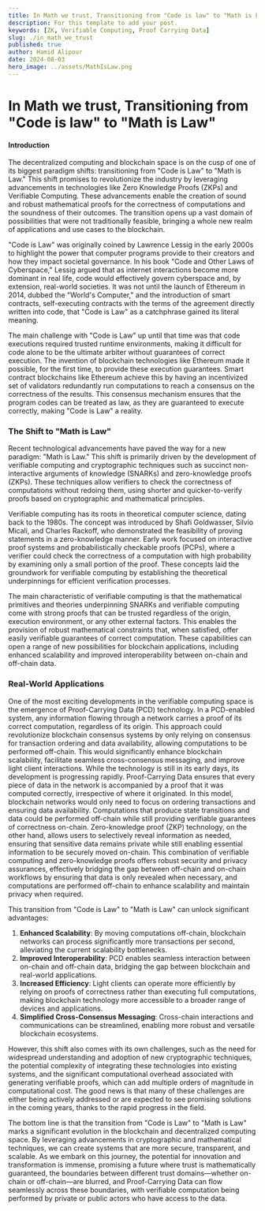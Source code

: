 ```yaml
---
title: In Math we trust, Transitioning from "Code is law" to "Math is Law"
description: For this template to add your post.
keywords: [ZK, Verifiable Computing, Proof Carrying Data]
slug: ./in_math_we_trust
published: true
author: Hamid Alipour
date: 2024-08-03
hero_image: ../assets/MathIsLaw.png
---
```


# In Math we trust, Transitioning from "Code is law" to "Math is Law"

#### Introduction

The decentralized computing and blockchain space is on the cusp of one of its biggest paradigm shifts: transitioning from "Code is Law" to "Math is Law." This shift promises to revolutionize the industry by leveraging advancements in technologies like Zero Knowledge Proofs (ZKPs) and Verifiable Computing. These advancements enable the creation of sound and robust mathematical proofs for the correctness of computations and the soundness of their outcomes. The transition opens up a vast domain of possibilities that were not traditionally feasible, bringing a whole new realm of applications and use cases to the blockchain.

"Code is Law" was originally coined by Lawrence Lessig in the early 2000s to highlight the power that computer programs provide to their creators and how they impact societal governance. In his book "Code and Other Laws of Cyberspace," Lessig argued that as internet interactions become more dominant in real life, code would effectively govern cyberspace and, by extension, real-world societies. It was not until the launch of Ethereum in 2014, dubbed the "World's Computer," and the introduction of smart contracts, self-executing contracts with the terms of the agreement directly written into code, that "Code is Law" as a catchphrase gained its literal meaning.

The main challenge with "Code is Law" up until that time was that code executions required trusted runtime environments, making it difficult for code alone to be the ultimate arbiter without guarantees of correct execution. The invention of blockchain technologies like Ethereum made it possible, for the first time, to provide these execution guarantees. Smart contract blockchains like Ethereum achieve this by having an incentivized set of validators redundantly run computations to reach a consensus on the correctness of the results. This consensus mechanism ensures that the program codes can be treated as law, as they are guaranteed to execute correctly, making "Code is Law" a reality.

### The Shift to "Math is Law"

Recent technological advancements have paved the way for a new paradigm: "Math is Law." This shift is primarily driven by the development of verifiable computing and cryptographic techniques such as succinct non-interactive arguments of knowledge (SNARKs) and zero-knowledge proofs (ZKPs). These techniques allow verifiers to check the correctness of computations without redoing them, using shorter and quicker-to-verify proofs based on cryptographic and mathematical principles.

Verifiable computing has its roots in theoretical computer science, dating back to the 1980s. The concept was introduced by Shafi Goldwasser, Silvio Micali, and Charles Rackoff, who demonstrated the feasibility of proving statements in a zero-knowledge manner. Early work focused on interactive proof systems and probabilistically checkable proofs (PCPs), where a verifier could check the correctness of a computation with high probability by examining only a small portion of the proof. These concepts laid the groundwork for verifiable computing by establishing the theoretical underpinnings for efficient verification processes.

The main characteristic of verifiable computing is that the mathematical primitives and theories underpinning SNARKs and verifiable computing come with strong proofs that can be trusted regardless of the origin, execution environment, or any other external factors. This enables the provision of robust mathematical constraints that, when satisfied, offer easily verifiable guarantees of correct computation. These capabilities can open a range of new possibilities for blockchain applications, including enhanced scalability and improved interoperability between on-chain and off-chain data.

### Real-World Applications

One of the most exciting developments in the verifiable computing space is the emergence of Proof-Carrying Data (PCD) technology. In a PCD-enabled system, any information flowing through a network carries a proof of its correct computation, regardless of its origin. This approach could revolutionize blockchain consensus systems by only relying on consensus for transaction ordering and data availability, allowing computations to be performed off-chain. This would significantly enhance blockchain scalability, facilitate seamless cross-consensus messaging, and improve light client interactions. While the technology is still in its early days, its development is progressing rapidly.
Proof-Carrying Data ensures that every piece of data in the network is accompanied by a proof that it was computed correctly, irrespective of where it originated. In this model, blockchain networks would only need to focus on ordering transactions and ensuring data availability. Computations that produce state transitions and data could be performed off-chain while still providing verifiable guarantees of correctness on-chain. Zero-knowledge proof (ZKP) technology, on the other hand, allows users to selectively reveal information as needed, ensuring that sensitive data remains private while still enabling essential information to be securely moved on-chain. This combination of verifiable computing and zero-knowledge proofs offers robust security and privacy assurances, effectively bridging the gap between off-chain and on-chain workflows by ensuring that data is only revealed when necessary, and computations are performed off-chain to enhance scalability and maintain privacy when required.

This transition from "Code is Law" to "Math is Law" can unlock significant advantages:

1. **Enhanced Scalability**: By moving computations off-chain, blockchain networks can process significantly more transactions per second, alleviating the current scalability bottlenecks.
2. **Improved Interoperability**: PCD enables seamless interaction between on-chain and off-chain data, bridging the gap between blockchain and real-world applications.
3. **Increased Efficiency**: Light clients can operate more efficiently by relying on proofs of correctness rather than executing full computations, making blockchain technology more accessible to a broader range of devices and applications.
4. **Simplified Cross-Consensus Messaging**: Cross-chain interactions and communications can be streamlined, enabling more robust and versatile blockchain ecosystems.

However, this shift also comes with its own challenges, such as the need for widespread understanding and adoption of new cryptographic techniques, the potential complexity of integrating these technologies into existing systems, and the significant computational overhead associated with generating verifiable proofs, which can add multiple orders of magnitude in computational cost. The good news is that many of these challenges are either being actively addressed or are expected to see promising solutions in the coming years, thanks to the rapid progress in the field.

The bottom line is that the transition from "Code is Law" to "Math is Law" marks a significant evolution in the blockchain and decentralized computing space. By leveraging advancements in cryptographic and mathematical techniques, we can create systems that are more secure, transparent, and scalable. As we embark on this journey, the potential for innovation and transformation is immense, promising a future where trust is mathematically guaranteed, the boundaries between different trust domains—whether on-chain or off-chain—are blurred, and Proof-Carrying Data can flow seamlessly across these boundaries, with verifiable computation being performed by private or public actors who have access to the data.
